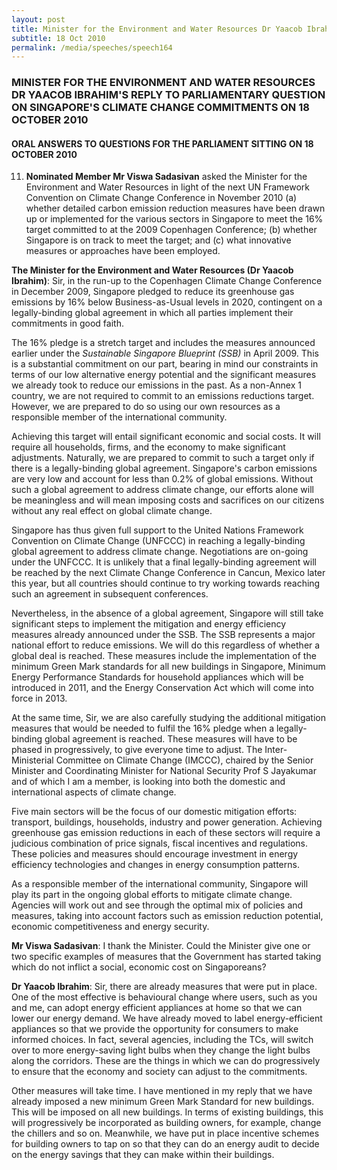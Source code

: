 ```yaml
---
layout: post
title: Minister for the Environment and Water Resources Dr Yaacob Ibrahim's reply to Parliamentary question on Singapore's climate change commitments on 18 October 2010
subtitle: 18 Oct 2010
permalink: /media/speeches/speech164
---
```


### MINISTER FOR THE ENVIRONMENT AND WATER RESOURCES DR YAACOB IBRAHIM'S REPLY TO PARLIAMENTARY QUESTION ON SINGAPORE'S CLIMATE CHANGE COMMITMENTS ON 18 OCTOBER 2010

#### ORAL ANSWERS TO QUESTIONS FOR THE PARLIAMENT SITTING ON 18 OCTOBER 2010

11. **Nominated Member Mr Viswa Sadasivan** asked the Minister for the Environment and Water Resources in light of the next UN Framework Convention on Climate Change Conference in November 2010 (a) whether detailed carbon emission reduction measures have been drawn up or implemented for the various sectors in Singapore to meet the 16% target committed to at the 2009 Copenhagen Conference; (b) whether Singapore is on track to meet the target; and (c) what innovative measures or approaches have been employed.

**The Minister for the Environment and Water Resources (Dr Yaacob Ibrahim)**: Sir, in the run-up to the Copenhagen Climate Change Conference in December 2009, Singapore pledged to reduce its greenhouse gas emissions by 16% below Business-as-Usual levels in 2020, contingent on a legally-binding global agreement in which all parties implement their commitments in good faith.

The 16% pledge is a stretch target and includes the measures announced earlier under the *Sustainable Singapore Blueprint (SSB)* in April 2009. This is a substantial commitment on our part, bearing in mind our constraints in terms of our low alternative energy potential and the significant measures we already took to reduce our emissions in the past. As a non-Annex 1 country, we are not required to commit to an emissions reductions target. However, we are prepared to do so using our own resources as a responsible member of the international community.

Achieving this target will entail significant economic and social costs. It will require all households, firms, and the economy to make significant adjustments. Naturally, we are prepared to commit to such a target only if there is a legally-binding global agreement. Singapore's carbon emissions are very low and account for less than 0.2% of global emissions. Without such a global agreement to address climate change, our efforts alone will be meaningless and will mean imposing costs and sacrifices on our citizens without any real effect on global climate change.

Singapore has thus given full support to the United Nations Framework Convention on Climate Change (UNFCCC) in reaching a legally-binding global agreement to address climate change. Negotiations are on-going under the UNFCCC. It is unlikely that a final legally-binding agreement will be reached by the next Climate Change Conference in Cancun, Mexico later this year, but all countries should continue to try working towards reaching such an agreement in subsequent conferences.

Nevertheless, in the absence of a global agreement, Singapore will still take significant steps to implement the mitigation and energy efficiency measures already announced under the SSB. The SSB represents a major national effort to reduce emissions. We will do this regardless of whether a global deal is reached. These measures include the implementation of the minimum Green Mark standards for all new buildings in Singapore, Minimum Energy Performance Standards for household appliances which will be introduced in 2011, and the Energy Conservation Act which will come into force in 2013.

At the same time, Sir, we are also carefully studying the additional mitigation measures that would be needed to fulfil the 16% pledge when a legally-binding global agreement is reached. These measures will have to be phased in progressively, to give everyone time to adjust. The Inter-Ministerial Committee on Climate Change (IMCCC), chaired by the Senior Minister and Coordinating Minister for National Security Prof S Jayakumar and of which I am a member, is looking into both the domestic and international aspects of climate change.

Five main sectors will be the focus of our domestic mitigation efforts: transport, buildings, households, industry and power generation. Achieving greenhouse gas emission reductions in each of these sectors will require a judicious combination of price signals, fiscal incentives and regulations. These policies and measures should encourage investment in energy efficiency technologies and changes in energy consumption patterns.

As a responsible member of the international community, Singapore will play its part in the ongoing global efforts to mitigate climate change. Agencies will work out and see through the optimal mix of policies and measures, taking into account factors such as emission reduction potential, economic competitiveness and energy security.

**Mr Viswa Sadasivan**: I thank the Minister. Could the Minister give one or two specific examples of measures that the Government has started taking which do not inflict a social, economic cost on Singaporeans?

**Dr Yaacob Ibrahim**: Sir, there are already measures that were put in place. One of the most effective is behavioural change where users, such as you and me, can adopt energy efficient appliances at home so that we can lower our energy demand. We have already moved to label energy-efficient appliances so that we provide the opportunity for consumers to make informed choices. In fact, several agencies, including the TCs, will switch over to more energy-saving light bulbs when they change the light bulbs along the corridors. These are the things in which we can do progressively to ensure that the economy and society can adjust to the commitments.

Other measures will take time. I have mentioned in my reply that we have already imposed a new minimum Green Mark Standard for new buildings. This will be imposed on all new buildings. In terms of existing buildings, this will progressively be incorporated as building owners, for example, change the chillers and so on. Meanwhile, we have put in place incentive schemes for building owners to tap on so that they can do an energy audit to decide on the energy savings that they can make within their buildings.